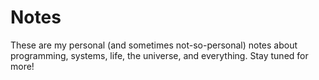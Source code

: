 # Notes

These are my personal (and sometimes not-so-personal) notes about programming, systems, life, the universe, and everything. Stay tuned for more!